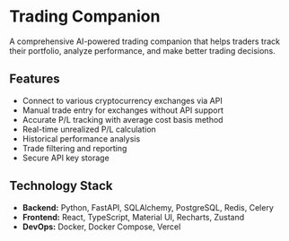 # Trading Companion

A comprehensive AI-powered trading companion that helps traders track their portfolio, analyze performance, and make better trading decisions.

## Features

- Connect to various cryptocurrency exchanges via API
- Manual trade entry for exchanges without API support
- Accurate P/L tracking with average cost basis method
- Real-time unrealized P/L calculation
- Historical performance analysis
- Trade filtering and reporting
- Secure API key storage

## Technology Stack

- **Backend:** Python, FastAPI, SQLAlchemy, PostgreSQL, Redis, Celery
- **Frontend:** React, TypeScript, Material UI, Recharts, Zustand
- **DevOps:** Docker, Docker Compose, Vercel